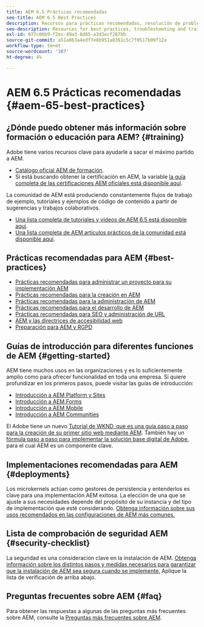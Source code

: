 ```yaml
---
title: AEM 6.5 Prácticas recomendadas
seo-title: AEM 6.5 Best Practices
description: Recursos para prácticas recomendadas, resolución de problemas y formación para AEM 6.5
seo-description: Resources for best practices, troubleshooting and training for AEM 6.5
exl-id: 077c00b9-f2ec-49a3-8d85-a3d3ecf287bb
source-git-commit: a51a863a4edf7e8b951a8361c5c7f0517b09f12a
workflow-type: tm+mt
source-wordcount: '387'
ht-degree: 4%

---
```


# AEM 6.5 Prácticas recomendadas {#aem-65-best-practices}

## ¿Dónde puedo obtener más información sobre formación o educación para AEM? {#training}

Adobe tiene varios recursos clave para ayudarle a sacar el máximo partido a AEM.

* [Catálogo oficial AEM de formación](https://training.adobe.com/training/current-courses.html#solution=adobeExperienceManager&amp;p=1).
* Si está buscando obtener la certificación en AEM, la variable [la guía completa de las certificaciones AEM oficiales está disponible aquí](https://training.adobe.com/certification/exams.html#p=1&amp;solution=adobeExperienceManager).

La comunidad de AEM está produciendo constantemente flujos de trabajo de ejemplo, tutoriales y ejemplos de código de contenido a partir de sugerencias y trabajos colaborativos.

* [Una lista completa de tutoriales y vídeos de AEM 6.5 está disponible aquí](https://experienceleague.adobe.com/docs/experience-manager-tutorials.html).
* [Una lista completa de AEM artículos prácticos de la comunidad está disponible aquí](https://experienceleaguecommunities.adobe.com/t5/adobe-experience-manager/ct-p/adobe-experience-manager-community).

## Prácticas recomendadas para AEM {#best-practices}

* [Prácticas recomendadas para administrar un proyecto para su implementación AEM](/help/managing/best-practices.md)
* [Prácticas recomendadas para la creación en AEM](/help/sites-authoring/best-practices.md)
* [Prácticas recomendadas para la administración de AEM](/help/sites-administering/administer-best-practices.md)
* [Prácticas recomendadas para el desarrollo de AEM](/help/sites-developing/best-practices.md)
* [Prácticas recomendadas para SEO y administración de URL](/help/managing/seo-and-url-management.md)
* [AEM y las directrices de accesibilidad web](/help/managing/web-accessibility.md)
* [Preparación para AEM y RGPD](/help/managing/data-protection-and-privacy.md)

## Guías de introducción para diferentes funciones de AEM {#getting-started}

AEM tiene muchos usos en las organizaciones y es lo suficientemente amplio como para ofrecer funcionalidad en toda una empresa. Si quiere profundizar en los primeros pasos, puede visitar las guías de introducción:

* [Introducción a AEM Platform y Sites](/help/sites-deploying/deploy.md#getting-started)
* [Introducción a AEM Forms](/help/forms/using/introduction-aem-forms.md)
* [Introducción a AEM Mobile](/help/mobile/getting-started-aem-mobile.md)
* [Introducción a AEM Communities](/help/communities/getting-started.md)

El Adobe tiene un nuevo [Tutorial de WKND, que es una guía paso a paso para la creación de su primer sitio web mediante AEM](https://experienceleague.adobe.com/docs/experience-manager-learn/getting-started-wknd-tutorial-develop/overview.html?lang=es). También hay un [fórmula paso a paso para implementar la solución base digital de Adobe](https://experienceleague.adobe.com/#courses), para el cual AEM es un componente clave.

## Implementaciones recomendadas para AEM {#deployments}

Los microkernels actúan como gestores de persistencia y entenderlos es clave para una implementación AEM exitosa. La elección de una que se ajuste a sus necesidades depende del propósito de su instancia y del tipo de implementación que esté considerando. [Obtenga información sobre sus usos recomendados en las configuraciones de AEM más comunes.](/help/sites-deploying/recommended-deploys.md)

## Lista de comprobación de seguridad AEM {#security-checklist}

La seguridad es una consideración clave en la instalación de AEM. [Obtenga información sobre los distintos pasos y medidas necesarios para garantizar que la instalación de AEM sea segura cuando se implemente.](/help/sites-administering/security-checklist.md) Aplique la lista de verificación de arriba abajo.

## Preguntas frecuentes sobre AEM {#faq}

Para obtener las respuestas a algunas de las preguntas más frecuentes sobre AEM, consulte la [Preguntas más frecuentes sobre AEM](/help/sites-administering/aem-faqs.md).
